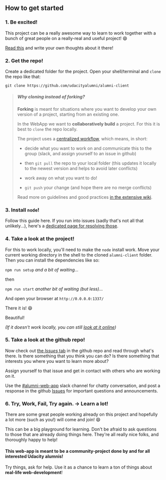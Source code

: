 ## How to get started

### 1. Be excited!

This project can be a really awesome way to learn to work together with a bunch of great people on a really-real and useful project! :smile:

[Read this](https://github.com/udacityalumni/alumni-client/issues/19) and write your own thoughts about it there!

### 2. Get the repo!

Create a dedicated folder for the project. Open your shell/terminal and `clone` the repo like that:

`git clone https://github.com/udacityalumni/alumni-client`

>##### _Why cloning instead of forking?_
>
>**Forking** is meant for situations where you want to develop your own version of a project, starting from an existing one.
>
>In the WebApp we want to **collaboratively build** a project. For this it is best to `clone` the repo locally.
>
>The project uses a [centralized workflow](https://github.com/udacityalumni/>resources/wiki/Team-Wide-Resources#git), which means, in short:
>
>
>- decide what you want to work on and communicate this to the group (slack, and assign yourself to an issue in github)
>
>- then `git pull` the repo to your local folder (this updates it locally to the newest version and helps to avoid later conflicts)
>
>- work away on what you want to do!
>
>- `git push` your change (and hope there are no merge conflicts)
>
>Read more on guidelines and good practices [in the extensive wiki](https://github.com/udacityalumni/resources/wiki/Team-Wide-Resources#git).



### 3. Install `node`!

Follow this guide here. If you run into issues (sadly that's not all that unlikely...), here's a [dedicated page for resolving those](https://github.com/udacityalumni/alumni-client/wiki/Troubleshooting).

### 4. Take a look at the project!

For this to work locally, you'll need to make the `node` install work. 
Move your current working directory in the shell to the cloned `alumni-client` folder. Then you can install the dependencies like so:

`npm run setup` _and a bit of waiting..._

then

`npm run start` _another bit of waiting (but less)..._

And open your browser at `http://0.0.0.0:1337/`

There it is! :smile:

Beautiful!

_(If it doesn't work locally, you can still [look at it online](https://udacity-alumni-client.herokuapp.com/))_

### 5. Take a look at the github repo!

Now check out [the _Issues_ tab](https://github.com/udacityalumni/alumni-client/issues) in the github repo and read through what's there. Is there something that you think you can do? Is there something that interests you where you want to learn more about?

Assign yourself to that issue and get in contact with others who are working on it.

Use the [#alumni-web-app](https://udacityalumni.slack.com/messages/alumni-web-app/) slack channel for chatty conversation, and post a response in the github [Issues](https://github.com/udacityalumni/alumni-client/issues) for important questions and announcements.

### 6. Try, Work, Fail, Try again. -> Learn a lot!

There are some great people working already on this project and hopefully a lot more (such as you!) will come and join! :smile:

This can be a big playground for learning. Don't be afraid to ask questions to those that are already doing things here. They're all really nice folks, and thoroughly happy to help!

#### This web-app is meant to be a community-project done by and for all interested Udacity alumnis!

Try things, ask for help. Use it as a chance to learn a ton of things about **real-life web-development**!